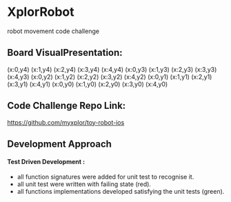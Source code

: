 # XplorRobot
robot movement code challenge

## Board VisualPresentation:
(x:0,y4) (x:1,y4) (x:2,y4) (x:3,y4) (x:4,y4)
(x:0,y3) (x:1,y3) (x:2,y3) (x:3,y3) (x:4,y3)
(x:0,y2) (x:1,y2) (x:2,y2) (x:3,y2) (x:4,y2)
(x:0,y1) (x:1,y1) (x:2,y1) (x:3,y1) (x:4,y1)
(x:0,y0) (x:1,y0) (x:2,y0) (x:3,y0) (x:4,y0)

## Code Challenge Repo Link:
https://github.com/myxplor/toy-robot-ios

## Development Approach
#### Test Driven Development :
* all function signatures were added for unit test to recognise it.
* all unit test were written with failing state (red).
* all functions implementations developed satisfying the unit tests (green).
